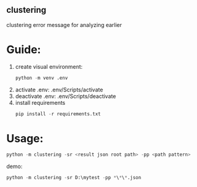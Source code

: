 ## clustering
clustering error message for analyzing earlier

# Guide:
1. create visual environment: 
    ``` python 
    python -m venv .env
    ```
2. activate .env: .env/Scripts/activate
3. deactivate .env: .env/Scripts/deactivate
4. install requirements
    ```python
    pip install -r requirements.txt
    ```
# Usage:
``` python
python -m clustering -sr <result json root path> -pp <path pattern>
```
demo: 
```python
python -m clustering -sr D:\mytest -pp *\*\*.json
```
